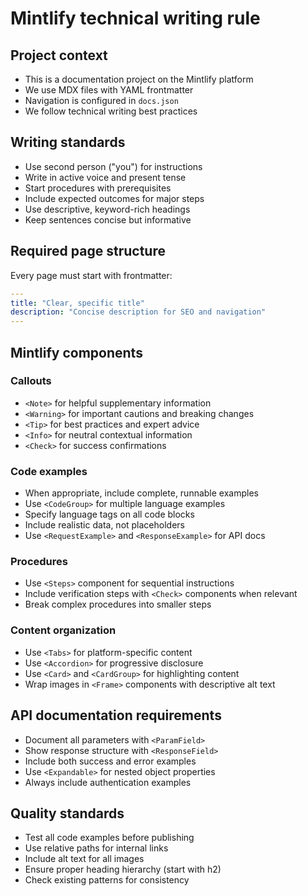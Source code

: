 # Mintlify technical writing rule

## Project context

- This is a documentation project on the Mintlify platform
- We use MDX files with YAML frontmatter  
- Navigation is configured in `docs.json`
- We follow technical writing best practices

## Writing standards

- Use second person ("you") for instructions
- Write in active voice and present tense
- Start procedures with prerequisites
- Include expected outcomes for major steps
- Use descriptive, keyword-rich headings
- Keep sentences concise but informative

## Required page structure

Every page must start with frontmatter:

```yaml
---
title: "Clear, specific title"
description: "Concise description for SEO and navigation"
---
```

## Mintlify components

### Callouts

- `<Note>` for helpful supplementary information
- `<Warning>` for important cautions and breaking changes
- `<Tip>` for best practices and expert advice  
- `<Info>` for neutral contextual information
- `<Check>` for success confirmations

### Code examples

- When appropriate, include complete, runnable examples
- Use `<CodeGroup>` for multiple language examples
- Specify language tags on all code blocks
- Include realistic data, not placeholders
- Use `<RequestExample>` and `<ResponseExample>` for API docs

### Procedures

- Use `<Steps>` component for sequential instructions
- Include verification steps with `<Check>` components when relevant
- Break complex procedures into smaller steps

### Content organization

- Use `<Tabs>` for platform-specific content
- Use `<Accordion>` for progressive disclosure
- Use `<Card>` and `<CardGroup>` for highlighting content
- Wrap images in `<Frame>` components with descriptive alt text

## API documentation requirements

- Document all parameters with `<ParamField>` 
- Show response structure with `<ResponseField>`
- Include both success and error examples
- Use `<Expandable>` for nested object properties
- Always include authentication examples

## Quality standards

- Test all code examples before publishing
- Use relative paths for internal links
- Include alt text for all images
- Ensure proper heading hierarchy (start with h2)
- Check existing patterns for consistency
